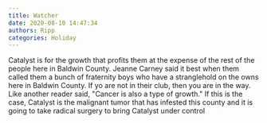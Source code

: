 ```yaml
---
title: Watcher
date: 2020-08-10 14:47:34
authors: Ripp
categories: Holiday
---
```


 Catalyst is for the growth that profits them at the expense of the rest of the people here in Baldwin County.  Jeanne Carney said it best when them called them a bunch of fraternity boys who  have a stranglehold on the owns here in Baldwin County.  If yo are not in their club, then you are in the way.
Like another reader said, "Cancer is also a type of growth."  If this is the case, Catalyst is the malignant tumor that has infested this county and it is going to take radical surgery to bring Catalyst under control
